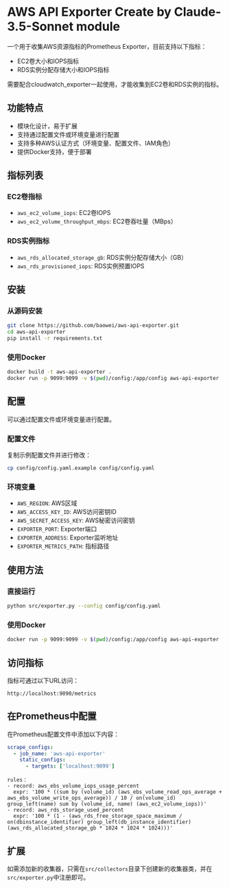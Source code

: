 
# AWS API Exporter Create by Claude-3.5-Sonnet module

一个用于收集AWS资源指标的Prometheus Exporter，目前支持以下指标：

- EC2卷大小和IOPS指标
- RDS实例分配存储大小和IOPS指标

需要配合cloudwatch_exporter一起使用，才能收集到EC2卷和RDS实例的指标。

## 功能特点

- 模块化设计，易于扩展
- 支持通过配置文件或环境变量进行配置
- 支持多种AWS认证方式（环境变量、配置文件、IAM角色）
- 提供Docker支持，便于部署

## 指标列表

### EC2卷指标

- `aws_ec2_volume_iops`: EC2卷IOPS
- `aws_ec2_volume_throughput_mbps`: EC2卷吞吐量（MBps）

### RDS实例指标

- `aws_rds_allocated_storage_gb`: RDS实例分配存储大小（GB）
- `aws_rds_provisioned_iops`: RDS实例预置IOPS

## 安装

### 从源码安装

```bash
git clone https://github.com/baowei/aws-api-exporter.git
cd aws-api-exporter
pip install -r requirements.txt
```

### 使用Docker

```bash
docker build -t aws-api-exporter .
docker run -p 9099:9099 -v $(pwd)/config:/app/config aws-api-exporter
```

## 配置

可以通过配置文件或环境变量进行配置。

### 配置文件

复制示例配置文件并进行修改：

```bash
cp config/config.yaml.example config/config.yaml
```

### 环境变量

- `AWS_REGION`: AWS区域
- `AWS_ACCESS_KEY_ID`: AWS访问密钥ID
- `AWS_SECRET_ACCESS_KEY`: AWS秘密访问密钥
- `EXPORTER_PORT`: Exporter端口
- `EXPORTER_ADDRESS`: Exporter监听地址
- `EXPORTER_METRICS_PATH`: 指标路径

## 使用方法

### 直接运行

```bash
python src/exporter.py --config config/config.yaml
```

### 使用Docker

```bash
docker run -p 9099:9099 -v $(pwd)/config:/app/config aws-api-exporter
```

## 访问指标

指标可通过以下URL访问：

```
http://localhost:9090/metrics
```

## 在Prometheus中配置

在Prometheus配置文件中添加以下内容：

```yaml
scrape_configs:
  - job_name: 'aws-api-exporter'
    static_configs:
      - targets: ['localhost:9099']
```

```
rules：
- record: aws_ebs_volume_iops_usage_percent
  expr: '100 * ((sum by (volume_id) (aws_ebs_volume_read_ops_average + aws_ebs_volume_write_ops_average)) / 10 / on(volume_id) group_left(name) sum by (volume_id, name) (aws_ec2_volume_iops))'
- record: aws_rds_storage_used_percent
  expr: '100 * (1 - (aws_rds_free_storage_space_maximum / on(dbinstance_identifier) group_left(db_instance_identifier) (aws_rds_allocated_storage_gb * 1024 * 1024 * 1024)))'
```
## 扩展

如需添加新的收集器，只需在`src/collectors`目录下创建新的收集器类，并在`src/exporter.py`中注册即可。